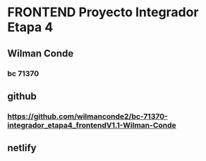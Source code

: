 # FRONTEND Proyecto Integrador Etapa 4
## Wilman Conde
### bc 71370
## github
### https://github.com/wilmanconde2/bc-71370-integrador_etapa4_frontendV1.1-Wilman-Conde
## netlify
### 